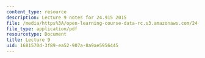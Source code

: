 ```yaml
---
content_type: resource
description: Lecture 9 notes for 24.915 2015
file: /media/https%3A/open-learning-course-data-rc.s3.amazonaws.com/24-915-linguistic-phonetics-fall-2015/1681570d3f89ea52907a8a9ae5956445_MIT24_915F15_lec9.pdf
file_type: application/pdf
resourcetype: Document
title: Lecture 9
uid: 1681570d-3f89-ea52-907a-8a9ae5956445
---
```

